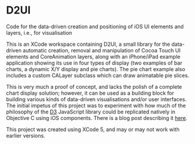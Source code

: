 D2UI
====

Code for the data-driven creation and positioning of iOS UI elements and layers, i.e., for visualisation


This is an XCode workspace containing D2UI, a small library for the data-driven automatic creation, removal and manipulation of Cocoa Touch UI elements and CoreAnimation layers, along with an iPhone/iPad example application showing its use in four types of display (two examples of bar charts, a dynamic X/Y display and pie charts). The pie chart example also includes a custom CALayer subclass which can draw animatable pie slices.

This is very much a proof of concept, and lacks the polish of a complete chart display solution; however, it can be used as a building block for building various kinds of data-driven visualisations and/or user interfaces. The initial impetus of this project was to experiment with how much of the philosophy of the [D3](http://d3js.org) JavaScript library could be replicated natively in Objective C using iOS components.  There is a blog post describing it [here](http://tech.null.org).

This project was created using XCode 5, and may or may not work with earlier versions.
